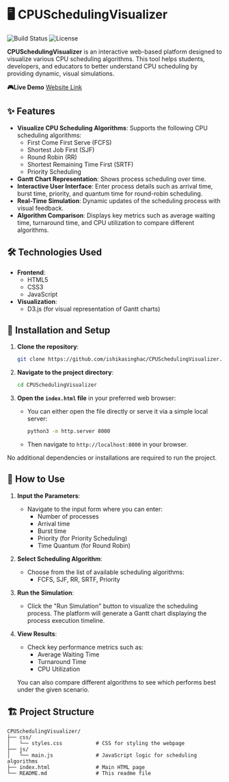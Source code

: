 # 🖥️ CPUSchedulingVisualizer

![Build Status](https://img.shields.io/badge/build-passing-brightgreen.svg)
![License](https://img.shields.io/badge/License-MIT-blue.svg)

**CPUSchedulingVisualizer** is an interactive web-based platform designed to visualize various CPU scheduling algorithms. This tool helps students, developers, and educators to better understand CPU scheduling by providing dynamic, visual simulations.

**🎮Live Demo** [Website Link](https://cpu-scheduling-visualizer-is.netlify.app/)


## ✨ Features

- **Visualize CPU Scheduling Algorithms**: Supports the following CPU scheduling algorithms:
  - First Come First Serve (FCFS)
  - Shortest Job First (SJF)
  - Round Robin (RR)
  - Shortest Remaining Time First (SRTF)
  - Priority Scheduling
- **Gantt Chart Representation**: Shows process scheduling over time.
- **Interactive User Interface**: Enter process details such as arrival time, burst time, priority, and quantum time for round-robin scheduling.
- **Real-Time Simulation**: Dynamic updates of the scheduling process with visual feedback.
- **Algorithm Comparison**: Displays key metrics such as average waiting time, turnaround time, and CPU utilization to compare different algorithms.

## 🛠️ Technologies Used

- **Frontend**:
  - HTML5
  - CSS3
  - JavaScript
- **Visualization**:
  - D3.js (for visual representation of Gantt charts)

## 🚀 Installation and Setup

1. **Clone the repository**:
   ```bash
   git clone https://github.com/ishikasinghac/CPUSchedulingVisualizer.git
   ```

2. **Navigate to the project directory**:
   ```bash
   cd CPUSchedulingVisualizer
   ```

3. **Open the `index.html` file** in your preferred web browser:
   - You can either open the file directly or serve it via a simple local server:
     ```bash
     python3 -m http.server 8000
     ```
   - Then navigate to `http://localhost:8000` in your browser.

No additional dependencies or installations are required to run the project.


## 🧭 How to Use

1. **Input the Parameters**:
   - Navigate to the input form where you can enter:
     - Number of processes
     - Arrival time
     - Burst time
     - Priority (for Priority Scheduling)
     - Time Quantum (for Round Robin)
   
2. **Select Scheduling Algorithm**:
   - Choose from the list of available scheduling algorithms:
     - FCFS, SJF, RR, SRTF, Priority

3. **Run the Simulation**:
   - Click the "Run Simulation" button to visualize the scheduling process. The platform will generate a Gantt chart displaying the process execution timeline.

4. **View Results**:
   - Check key performance metrics such as:
     - Average Waiting Time
     - Turnaround Time
     - CPU Utilization
   
   You can also compare different algorithms to see which performs best under the given scenario.

## 🏗️ Project Structure

```
CPUSchedulingVisualizer/
├── css/
│   └── styles.css           # CSS for styling the webpage
├── js/
│   └── main.js              # JavaScript logic for scheduling algorithms
├── index.html               # Main HTML page
└── README.md                # This readme file
```

